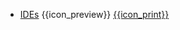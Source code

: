* [IDEs]({{baseUrl}}/ides/)
  <trigger for="pop:ides-preview">{{icon_preview}}</trigger> [{{icon_print}}](ides/print.html)

<popover id="pop:ides-preview" title="IDEs {{icon_preview}}" placement="right">
  <div slot="content">
    <include src="preview.md" />
  </div>
</popover>
